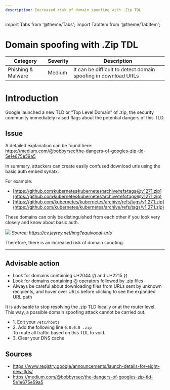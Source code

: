 ```yaml
---
description: Increased risk of domain spoofing with .Zip TDL
---
```

import Tabs from '@theme/Tabs';
import TabItem from '@theme/TabItem';

# Domain spoofing with .Zip TDL

| Category            | Severity |  Description |
| ------------------- | -------- | ------ |
| Phishing & Malware  | Medium     | It can be difficult to detect domain spoofing in download URLs |


# Introduction

Google launched a new TLD or “Top Level Domain” of .zip, the security community immediately raised flags about the potential dangers of this TLD.

## Issue

A detailed explanation can be found here: https://medium.com/@bobbyrsec/the-dangers-of-googles-zip-tld-5e1e675e59a5

In summary, attackers can create easily confused download urls using the basic auth embed synatx. 

For example: 

- [https://github.com∕kubernetes∕kubernetes∕archive∕refs∕tags∕@v1271.zip](https://github.com∕kubernetes∕kubernetes∕archive∕refs∕tags∕@v1271.zip)
- [https://github.com/kubernetes/kubernetes/archive/refs/tags/v1.27.1.zip](https://github.com/kubernetes/kubernetes/archive/refs/tags/v1.27.1.zip)

These domains can only be distinguished from each other if you look very closely and know about basic auth.

![](/img/docs/2023-05-17_21-59.png)
*Source: https://cv.jeyrey.net/img?equivocal-urls*

Therefore, there is an increased risk of domain spoofing.

---


## Advisable action

- Look for domains containing U+2044 (⁄) and U+2215 (∕)
- Look for domains containing @ operators followed by .zip files
- Always be careful about downloading files from URLs sent by unknown recipients, and hover over URLs before clicking to see the expanded URL path

It is advisable to stop resolving the .zip TLD locally or at the router level. This way, a possible domain spoofing attack cannot be carried out.

<Tabs>
  <TabItem value="linux" label="Linux" default>
    <ul>
    <li>1. Edit your <code>/etc/hosts</code></li>
    <li>2. Add the following line <code>0.0.0.0 .zip</code><br/>
        To route all traffic based on this TDL to void.</li>
    <li> 3. Clear your DNS cache</li>
    </ul>
  </TabItem>
</Tabs>


## Sources
- https://www.registry.google/announcements/launch-details-for-eight-new-tlds/
- https://medium.com/@bobbyrsec/the-dangers-of-googles-zip-tld-5e1e675e59a5